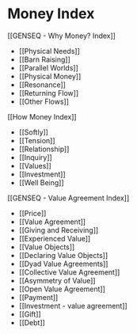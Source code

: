 # Money Index

[[GENSEQ - Why Money? Index]]
- [[Physical Needs]]
- [[Barn Raising]]
- [[Parallel Worlds]]
- [[Physical Money]]
- [[Resonance]]
- [[Returning Flow]]
- [[Other Flows]]

[[How Money Index]]
- [[Softly]]
- [[Tension]]
- [[Relationship]]
- [[Inquiry]]
- [[Values]]
- [[Investment]]
- [[Well Being]]

[[GENSEQ - Value Agreement Index]]
- [[Price]]
- [[Value Agreement]]
- [[Giving and Receiving]]
- [[Experienced Value]]
- [[Value Objects]]
- [[Declaring Value Objects]]
- [[Dyad Value Agreements]]
- [[Collective Value Agreement]]
- [[Asymmetry of Value]]
- [[Open Value Agreement]]
- [[Payment]]
- [[Investment - value agreement]]
- [[Gift]]
- [[Debt]]